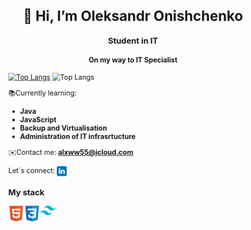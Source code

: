 <h1 align="center">👋 Hi, I’m Oleksandr Onishchenko </h1>
<div align="center">
  
</div>

<h3 align="center">Student in IT</h3>
<h4 align="center">On my way to IT Specialist </h4>

[![Top Langs](https://github-readme-stats.vercel.app/api/top-langs/?username=alxww55)](https://github.com/anuraghazra/github-readme-stats)
![Top Langs](https://github-readme-stats.vercel.app/api/top-langs/?username=alxww55&layout=compact&theme=github_dark)

<p> 📚Currently learning: </p>

- **Java**  
- **JavaScript**
- **Backup and Virtualisation**
- **Administration of IT infrasrtucture**

✉️Contact me:
**alxww55@icloud.com**

Let´s connect:
<a href="https://www.linkedin.com/in/oleksandr-onishchenko" target="blank"><img align="center" src="https://github.com/alxww55/alxww55/blob/main/static/img/linkedin.png" alt="https://www.linkedin.com/in/oleksandr-onishchenko" height="20" width="20" /></a>

### My stack
<img align="left" alt="HTML5" width="32px" src="https://github.com/alxww55/alxww55/blob/main/static/img/html5.png"/>
<img align="left" alt="CSS" width="32px" src="https://github.com/alxww55/alxww55/blob/main/static/img/css3.png"/>
<img align="left" alt="Tailwind.css" width="32px" src="https://github.com/alxww55/alxww55/blob/main/static/img/tailwind.png"/>
